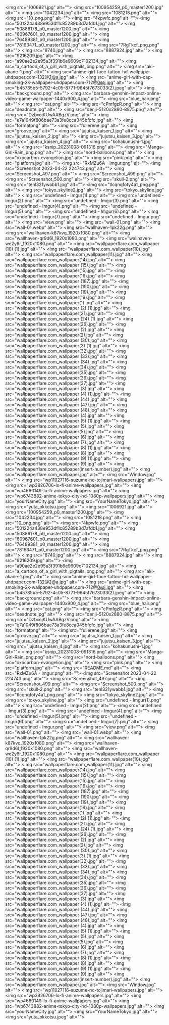 <img src="1006921.jpg" alt=""\>
<img src="100954259_p0_master1200.jpg" alt=""\>
<img src="1042234.jpg" alt=""\>
<img src="1081218.png" alt=""\>
<img src="10_png.png" alt=""\>
<img src="4kpwfc.png" alt=""\>
<img src="501224a438e953df1c85289b3d7afdb1.jpg" alt=""\>
<img src="50886178_p0_master1200.jpg" alt=""\>
<img src="60967601_p0_master1200.jpg" alt=""\>
<img src="76489381_p0_master1200.jpg" alt=""\>
<img src="78163471_p0_master1200.jpg" alt=""\>
<img src="7RgTkcf_png.png" alt=""\>
<img src="8740.jpg" alt=""\>
<img src="8887924.jpg" alt=""\>
<img src="9216209.jpg" alt=""\>
<img src="a90ae2e2e95a3f391b6e9609c7102134.jpg" alt=""\>
<img src="a_cartoon_of_a_girl_with_pigtails_png.png" alt=""\>
<img src="aki-akane-1.png" alt=""\>
<img src="anime-girl-face-tattoo-hd-wallpaper-uhdpaper.com-132@2@a.jpg" alt=""\>
<img src="anime-girl-with-cap-smoking-2k-wallpaper-uhdpaper.com-712@0@j.jpg" alt=""\>
<img src="b45735b5-5792-4c05-8771-9645f7673033(2).jpeg" alt=""\>
<img src="background.png" alt=""\>
<img src="barbara-genshin-impact-online-video-game-wallpaper-1440x900_4.jpg" alt=""\>
<img src="blue_hair.png" alt=""\>
<img src="cat.png" alt=""\>
<img src="cPmfgzR.png" alt=""\>
<img src="deadnote.jpg" alt=""\>
<img src="denji-5120x2880-8875.png" alt=""\>
<img src="DzbxojKUwAABgzV.png" alt=""\>
<img src="e7a1049f806bae73a3fe8cca045bfcfc.jpg" alt=""\>
<img src="formatpng" alt=""\>
<img src="fullerene.jpg" alt=""\>
<img src="groove.jpg" alt=""\>
<img src="jujutsu_kaisen_1.jpg" alt=""\>
<img src="jujutsu_kaisen_2.jpg" alt=""\>
<img src="jujutsu_kaisen_3.jpg" alt=""\>
<img src="jujutsu_kaisen_4.jpg" alt=""\>
<img src="kohakunushi-1.jpg" alt=""\>
<img src="ksnip_20231008-091316.png" alt=""\>
<img src="Manga-Girl-Rain_png.png" alt=""\>
<img src="nord-balloons.png" alt=""\>
<img src="oxocarbon-evangelion.jpg" alt=""\>
<img src="pink.png" alt=""\>
<img src="platform.jpg" alt=""\>
<img src="RxMZu6A - Imgur.png" alt=""\>
<img src="Screenshot 2023-04-22 224743.png" alt=""\>
<img src="Screenshot_497.png" alt=""\>
<img src="Screenshot_499.png" alt=""\>
<img src="Screenshot_500.png" alt=""\>
<img src="skull-2.png" alt=""\>
<img src="tenl321ywabb1.jpg" alt=""\>
<img src="tlcqnqfoty4a1_png.png" alt=""\>
<img src="tokyo_skyline2.jpg" alt=""\>
<img src="tokyo_skyline.jpg" alt=""\>
<img src="undefined - Imgur(1).png" alt=""\>
<img src="undefined - Imgur(2).png" alt=""\>
<img src="undefined - Imgur(3).png" alt=""\>
<img src="undefined - Imgur(4).png" alt=""\>
<img src="undefined - Imgur(5).png" alt=""\>
<img src="undefined - Imgur(6).png" alt=""\>
<img src="undefined - Imgur(7).png" alt=""\>
<img src="undefined - Imgur.png" alt=""\>
<img src="view.png" alt=""\>
<img src="wall-01.png" alt=""\>
<img src="wall-01.webp" alt=""\>
<img src="wallhaven-1pk22g.png" alt=""\>
<img src="wallhaven-k87kvq_1920x1080.png" alt=""\>
<img src="wallhaven-qr9d6l_1920x1080.png" alt=""\>
<img src="wallhaven-we2y6r_1920x1080.png" alt=""\>
<img src="wallpaperflare.com_wallpaper (10) (1).jpg" alt=""\>
<img src="wallpaperflare.com_wallpaper(10).jpg" alt=""\>
<img src="wallpaperflare.com_wallpaper(11).jpg" alt=""\>
<img src="wallpaperflare.com_wallpaper(14).jpg" alt=""\>
<img src="wallpaperflare.com_wallpaper (15).jpg" alt=""\>
<img src="wallpaperflare.com_wallpaper(15).jpg" alt=""\>
<img src="wallpaperflare.com_wallpaper(16).jpg" alt=""\>
<img src="wallpaperflare.com_wallpaper (187).jpg" alt=""\>
<img src="wallpaperflare.com_wallpaper (190).jpg" alt=""\>
<img src="wallpaperflare.com_wallpaper (19).jpg" alt=""\>
<img src="wallpaperflare.com_wallpaper(19).jpg" alt=""\>
<img src="wallpaperflare.com_wallpaper(1).jpg" alt=""\>
<img src="wallpaperflare.com_wallpaper (2) (1).jpg" alt=""\>
<img src="wallpaperflare.com_wallpaper(21).jpg" alt=""\>
<img src="wallpaperflare.com_wallpaper (24) (1).jpg" alt=""\>
<img src="wallpaperflare.com_wallpaper(26).jpg" alt=""\>
<img src="wallpaperflare.com_wallpaper (2).jpg" alt=""\>
<img src="wallpaperflare.com_wallpaper(2).jpg" alt=""\>
<img src="wallpaperflare.com_wallpaper (30).jpg" alt=""\>
<img src="wallpaperflare.com_wallpaper(3) (1).jpg" alt=""\>
<img src="wallpaperflare.com_wallpaper(32).jpg" alt=""\>
<img src="wallpaperflare.com_wallpaper (33).jpg" alt=""\>
<img src="wallpaperflare.com_wallpaper (34).jpg" alt=""\>
<img src="wallpaperflare.com_wallpaper(34).jpg" alt=""\>
<img src="wallpaperflare.com_wallpaper(35).jpg" alt=""\>
<img src="wallpaperflare.com_wallpaper(36).jpg" alt=""\>
<img src="wallpaperflare.com_wallpaper(37).jpg" alt=""\>
<img src="wallpaperflare.com_wallpaper (3).jpg" alt=""\>
<img src="wallpaperflare.com_wallpaper (4) (1).jpg" alt=""\>
<img src="wallpaperflare.com_wallpaper (44).jpg" alt=""\>
<img src="wallpaperflare.com_wallpaper (47).jpg" alt=""\>
<img src="wallpaperflare.com_wallpaper (48).jpg" alt=""\>
<img src="wallpaperflare.com_wallpaper (4).jpg" alt=""\>
<img src="wallpaperflare.com_wallpaper (5) (1).jpg" alt=""\>
<img src="wallpaperflare.com_wallpaper (5).jpg" alt=""\>
<img src="wallpaperflare.com_wallpaper(5).jpg" alt=""\>
<img src="wallpaperflare.com_wallpaper (6).jpg" alt=""\>
<img src="wallpaperflare.com_wallpaper (7).jpg" alt=""\>
<img src="wallpaperflare.com_wallpaper (8) (1).jpg" alt=""\>
<img src="wallpaperflare.com_wallpaper (8).jpg" alt=""\>
<img src="wallpaperflare.com_wallpaper (9) (1).jpg" alt=""\>
<img src="wallpaperflare.com_wallpaper (9).jpg" alt=""\>
<img src="wallpaperflare.com_wallpaper(insert-number).jpg" alt=""\>
<img src="wallpaperflare.com_wallpaper.jpg" alt=""\>
<img src="Window.jpg" alt=""\>
<img src="wp11027116-suzume-no-tojimari-wallpapers.jpg" alt=""\>
<img src="wp3826706-lo-fi-anime-wallpapers.jpg" alt=""\>
<img src="wp4660149-lo-fi-anime-wallpapers.jpg" alt=""\>
<img src="wp6743882-anime-tokyo-city-hd-1080p-wallpapers.jpg" alt=""\>
<img src="yourNameCIty.jpg" alt=""\>
<img src="YourNameTokyo.jpg" alt=""\>
<img src="yuta_okkotsu.jpeg" alt=""\>
<img src="1006921.jpg" alt=""\>
<img src="100954259_p0_master1200.jpg" alt=""\>
<img src="1042234.jpg" alt=""\>
<img src="1081218.png" alt=""\>
<img src="10_png.png" alt=""\>
<img src="4kpwfc.png" alt=""\>
<img src="501224a438e953df1c85289b3d7afdb1.jpg" alt=""\>
<img src="50886178_p0_master1200.jpg" alt=""\>
<img src="60967601_p0_master1200.jpg" alt=""\>
<img src="76489381_p0_master1200.jpg" alt=""\>
<img src="78163471_p0_master1200.jpg" alt=""\>
<img src="7RgTkcf_png.png" alt=""\>
<img src="8740.jpg" alt=""\>
<img src="8887924.jpg" alt=""\>
<img src="9216209.jpg" alt=""\>
<img src="a90ae2e2e95a3f391b6e9609c7102134.jpg" alt=""\>
<img src="a_cartoon_of_a_girl_with_pigtails_png.png" alt=""\>
<img src="aki-akane-1.png" alt=""\>
<img src="anime-girl-face-tattoo-hd-wallpaper-uhdpaper.com-132@2@a.jpg" alt=""\>
<img src="anime-girl-with-cap-smoking-2k-wallpaper-uhdpaper.com-712@0@j.jpg" alt=""\>
<img src="b45735b5-5792-4c05-8771-9645f7673033(2).jpeg" alt=""\>
<img src="background.png" alt=""\>
<img src="barbara-genshin-impact-online-video-game-wallpaper-1440x900_4.jpg" alt=""\>
<img src="blue_hair.png" alt=""\>
<img src="cat.png" alt=""\>
<img src="cPmfgzR.png" alt=""\>
<img src="deadnote.jpg" alt=""\>
<img src="denji-5120x2880-8875.png" alt=""\>
<img src="DzbxojKUwAABgzV.png" alt=""\>
<img src="e7a1049f806bae73a3fe8cca045bfcfc.jpg" alt=""\>
<img src="formatpng" alt=""\>
<img src="fullerene.jpg" alt=""\>
<img src="groove.jpg" alt=""\>
<img src="jujutsu_kaisen_1.jpg" alt=""\>
<img src="jujutsu_kaisen_2.jpg" alt=""\>
<img src="jujutsu_kaisen_3.jpg" alt=""\>
<img src="jujutsu_kaisen_4.jpg" alt=""\>
<img src="kohakunushi-1.jpg" alt=""\>
<img src="ksnip_20231008-091316.png" alt=""\>
<img src="Manga-Girl-Rain_png.png" alt=""\>
<img src="nord-balloons.png" alt=""\>
<img src="oxocarbon-evangelion.jpg" alt=""\>
<img src="pink.png" alt=""\>
<img src="platform.jpg" alt=""\>
<img src="README.md" alt=""\>
<img src="RxMZu6A - Imgur.png" alt=""\>
<img src="Screenshot 2023-04-22 224743.png" alt=""\>
<img src="Screenshot_497.png" alt=""\>
<img src="Screenshot_499.png" alt=""\>
<img src="Screenshot_500.png" alt=""\>
<img src="skull-2.png" alt=""\>
<img src="tenl321ywabb1.jpg" alt=""\>
<img src="tlcqnqfoty4a1_png.png" alt=""\>
<img src="tokyo_skyline2.jpg" alt=""\>
<img src="tokyo_skyline.jpg" alt=""\>
<img src="undefined - Imgur(1).png" alt=""\>
<img src="undefined - Imgur(2).png" alt=""\>
<img src="undefined - Imgur(3).png" alt=""\>
<img src="undefined - Imgur(4).png" alt=""\>
<img src="undefined - Imgur(5).png" alt=""\>
<img src="undefined - Imgur(6).png" alt=""\>
<img src="undefined - Imgur(7).png" alt=""\>
<img src="undefined - Imgur.png" alt=""\>
<img src="view.png" alt=""\>
<img src="wall-01.png" alt=""\>
<img src="wall-01.webp" alt=""\>
<img src="wallhaven-1pk22g.png" alt=""\>
<img src="wallhaven-k87kvq_1920x1080.png" alt=""\>
<img src="wallhaven-qr9d6l_1920x1080.png" alt=""\>
<img src="wallhaven-we2y6r_1920x1080.png" alt=""\>
<img src="wallpaperflare.com_wallpaper (10) (1).jpg" alt=""\>
<img src="wallpaperflare.com_wallpaper(10).jpg" alt=""\>
<img src="wallpaperflare.com_wallpaper(11).jpg" alt=""\>
<img src="wallpaperflare.com_wallpaper(14).jpg" alt=""\>
<img src="wallpaperflare.com_wallpaper (15).jpg" alt=""\>
<img src="wallpaperflare.com_wallpaper(15).jpg" alt=""\>
<img src="wallpaperflare.com_wallpaper(16).jpg" alt=""\>
<img src="wallpaperflare.com_wallpaper (187).jpg" alt=""\>
<img src="wallpaperflare.com_wallpaper (190).jpg" alt=""\>
<img src="wallpaperflare.com_wallpaper (19).jpg" alt=""\>
<img src="wallpaperflare.com_wallpaper(19).jpg" alt=""\>
<img src="wallpaperflare.com_wallpaper(1).jpg" alt=""\>
<img src="wallpaperflare.com_wallpaper (2) (1).jpg" alt=""\>
<img src="wallpaperflare.com_wallpaper(21).jpg" alt=""\>
<img src="wallpaperflare.com_wallpaper (24) (1).jpg" alt=""\>
<img src="wallpaperflare.com_wallpaper(26).jpg" alt=""\>
<img src="wallpaperflare.com_wallpaper (2).jpg" alt=""\>
<img src="wallpaperflare.com_wallpaper(2).jpg" alt=""\>
<img src="wallpaperflare.com_wallpaper (30).jpg" alt=""\>
<img src="wallpaperflare.com_wallpaper(3) (1).jpg" alt=""\>
<img src="wallpaperflare.com_wallpaper(32).jpg" alt=""\>
<img src="wallpaperflare.com_wallpaper (33).jpg" alt=""\>
<img src="wallpaperflare.com_wallpaper (34).jpg" alt=""\>
<img src="wallpaperflare.com_wallpaper(34).jpg" alt=""\>
<img src="wallpaperflare.com_wallpaper(35).jpg" alt=""\>
<img src="wallpaperflare.com_wallpaper(36).jpg" alt=""\>
<img src="wallpaperflare.com_wallpaper(37).jpg" alt=""\>
<img src="wallpaperflare.com_wallpaper (3).jpg" alt=""\>
<img src="wallpaperflare.com_wallpaper (4) (1).jpg" alt=""\>
<img src="wallpaperflare.com_wallpaper (44).jpg" alt=""\>
<img src="wallpaperflare.com_wallpaper (47).jpg" alt=""\>
<img src="wallpaperflare.com_wallpaper (48).jpg" alt=""\>
<img src="wallpaperflare.com_wallpaper (4).jpg" alt=""\>
<img src="wallpaperflare.com_wallpaper (5) (1).jpg" alt=""\>
<img src="wallpaperflare.com_wallpaper (5).jpg" alt=""\>
<img src="wallpaperflare.com_wallpaper(5).jpg" alt=""\>
<img src="wallpaperflare.com_wallpaper (6).jpg" alt=""\>
<img src="wallpaperflare.com_wallpaper (7).jpg" alt=""\>
<img src="wallpaperflare.com_wallpaper (8) (1).jpg" alt=""\>
<img src="wallpaperflare.com_wallpaper (8).jpg" alt=""\>
<img src="wallpaperflare.com_wallpaper (9) (1).jpg" alt=""\>
<img src="wallpaperflare.com_wallpaper (9).jpg" alt=""\>
<img src="wallpaperflare.com_wallpaper(insert-number).jpg" alt=""\>
<img src="wallpaperflare.com_wallpaper.jpg" alt=""\>
<img src="Window.jpg" alt=""\>
<img src="wp11027116-suzume-no-tojimari-wallpapers.jpg" alt=""\>
<img src="wp3826706-lo-fi-anime-wallpapers.jpg" alt=""\>
<img src="wp4660149-lo-fi-anime-wallpapers.jpg" alt=""\>
<img src="wp6743882-anime-tokyo-city-hd-1080p-wallpapers.jpg" alt=""\>
<img src="yourNameCIty.jpg" alt=""\>
<img src="YourNameTokyo.jpg" alt=""\>
<img src="yuta_okkotsu.jpeg" alt=""\>
